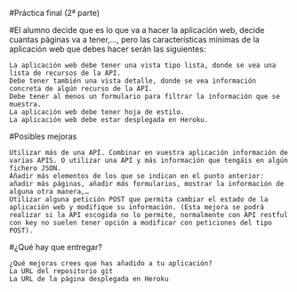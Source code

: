 #Práctica final (2ª parte)

#El alumno decide que es lo que va a hacer la aplicación web, decide cuantas páginas va a tener,…, pero las características mínimas de la aplicación web que debes hacer serán las siguientes:

    La aplicación web debe tener una vista tipo lista, donde se vea una lista de recursos de la API.
    Debe tener también una vista detalle, donde se vea información concreta de algún recurso de la API.
    Debe tener al menos un formulario para filtrar la información que se muestra.
    La aplicación web debe tener hoja de estilo.
    La aplicación web debe estar desplegada en Heroku.

#Posibles mejoras

    Utilizar más de una API. Combinar en vuestra aplicación información de varias APIS. O utilizar una API y más información que tengáis en algún fichero JSON.
    Añadir más elementos de los que se indican en el punto anterior: añadir más páginas, añadir más formularios, mostrar la información de alguna otra manera,…
    Utilizar alguna petición POST que permita cambiar el estado de la aplicación web y modifique su información. (Esta mejora se podrá realizar si la API escogida no lo permite, normalmente con API restful con key no suelen tener opción a modificar con peticiones del tipo POST).

#¿Qué hay que entregar?

    ¿Qué mejoras crees que has añadido a tu aplicación?
    La URL del repositorio git
    La URL de la página desplegada en Heroku

